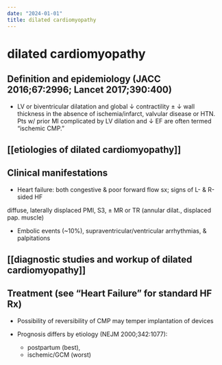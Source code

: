```yaml
---
date: "2024-01-01"
title: dilated cardiomyopathy
---
```



# dilated cardiomyopathy

## Definition and epidemiology (JACC 2016;67:2996; Lancet 2017;390:400)

- LV or biventricular dilatation and global ↓ contractility ± ↓ wall thickness in the absence of ischemia/infarct, valvular disease or HTN. Pts w/ prior MI complicated by LV dilation and ↓ EF are often termed “ischemic CMP.”

## [[etiologies of dilated cardiomyopathy]]

## Clinical manifestations

- Heart failure: both congestive & poor forward flow sx; signs of L- & R-sided HF

diffuse, laterally displaced PMI, S3, ± MR or TR (annular dilat., displaced pap. muscle)

- Embolic events (~10%), supraventricular/ventricular arrhythmias, & palpitations

## [[diagnostic studies and workup of dilated cardiomyopathy]]

## Treatment (see “Heart Failure” for standard HF Rx)

- Possibility of reversibility of CMP may temper implantation of devices

- Prognosis differs by etiology (NEJM 2000;342:1077):
  - postpartum (best),
  - ischemic/GCM (worst)
